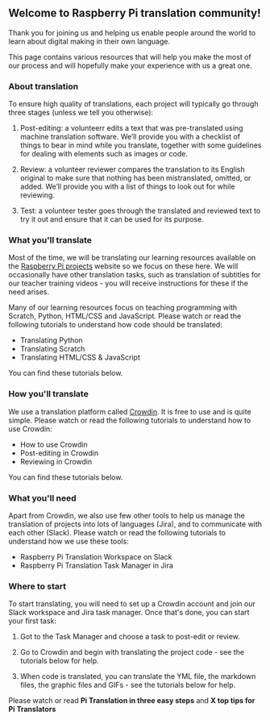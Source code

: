 
## Welcome to Raspberry Pi translation community!

Thank you for joining us and helping us enable people around the world to learn about digital making in their own language.

This page contains various resources that will help you make the most of our process and will hopefully make your experience with us a great one. 

### About translation

To ensure high quality of translations, each project will typically go through three stages (unless we tell you otherwise):

1. Post-editing: a volunteerr edits a text that was pre-translated using machine translation software. We’ll provide you with a checklist of things to bear in mind while you translate, together with some guidelines for dealing with elements such as images or code.

2. Review: a volunteer reviewer compares the translation to its English original to make sure that nothing has been mistranslated, omitted, or added. We’ll provide you with a list of things to look out for while reviewing.

3. Test: a volunteer tester goes through the translated and reviewed text to try it out and ensure that it can be used for its purpose. 

### What you'll translate

Most of the time, we will be translating our learning resources available on the [Raspberry Pi projects](https://projects.raspberrypi.org) website so we focus on these here. We will occasionally have other translation tasks, such as translation of subtitles for our teacher training videos - you will receive instructions for these if the need arises.

Many of our learning resources focus on teaching programming with Scratch, Python, HTML/CSS and JavaScript. Please watch or read the following tutorials to understand how code should be translated:

* Translating Python
* Translating Scratch
* Translating HTML/CSS & JavaScript

You can find these tutorials below.

### How you'll translate

We use a translation platform called [Crowdin](https://crowdin.com/). It is free to use and is quite simple. Please watch or read the following tutorials to understand how to use Crowdin:

* How to use Crowdin
* Post-editing in Crowdin
* Reviewing in Crowdin

You can find these tutorials below.

### What you'll need

Apart from Crowdin, we also use few other tools to help us manage the translation of projects into lots of languages (Jira), and to communicate with each other (Slack). Please watch or read the following tutorials to understand how we use these tools:

* Raspberry Pi Translation Workspace on Slack
* Raspberry Pi Translation Task Manager in Jira

### Where to start

To start translating, you will need to set up a Crowdin account and join our Slack workspace and Jira task manager. Once that's done, you can start your first task:

1. Got to the Task Manager and choose a task to post-edit or review. 

2. Go to Crowdin and begin with translating the project code - see the tutorials below for help.

3. When code is translated, you can translate the YML file, the markdown files, the graphic files and GIFs - see the tutorials below for help.

Please watch or read **Pi Translation in three easy steps** and **X top tips for Pi Translators**
